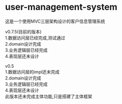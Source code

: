 # user-management-system
这是一个使用MVC三层架构设计的客户信息管理系统<br>

v0.7.5(目前的版本)<br>
1.数据访问层已经完成,测试通过<br>
2.domain设计完成<br>
3.业务逻辑层已经完成<br>
4.表现层还未设计<br>

v0.5<br>
1.数据访问层的impl还未完成<br>
2.domain设计完成<br>
3.业务逻辑层已经完成<br>
4.表现层还未设计<br>
此版本还未完成主体功能,只是搭建了主体框架<br>

